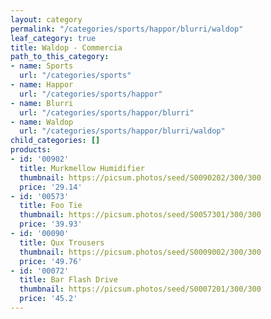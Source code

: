 ```yaml
---
layout: category
permalink: "/categories/sports/happor/blurri/waldop"
leaf_category: true
title: Waldop - Commercia
path_to_this_category:
- name: Sports
  url: "/categories/sports"
- name: Happor
  url: "/categories/sports/happor"
- name: Blurri
  url: "/categories/sports/happor/blurri"
- name: Waldop
  url: "/categories/sports/happor/blurri/waldop"
child_categories: []
products:
- id: '00902'
  title: Murkmellow Humidifier
  thumbnail: https://picsum.photos/seed/S0090202/300/300
  price: '29.14'
- id: '00573'
  title: Foo Tie
  thumbnail: https://picsum.photos/seed/S0057301/300/300
  price: '39.93'
- id: '00090'
  title: Qux Trousers
  thumbnail: https://picsum.photos/seed/S0009002/300/300
  price: '49.76'
- id: '00072'
  title: Bar Flash Drive
  thumbnail: https://picsum.photos/seed/S0007201/300/300
  price: '45.2'
---
```

